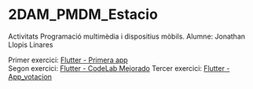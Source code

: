 # 2DAM_PMDM_Estacio
Activitats Programació multimèdia i dispositius mòbils.
Alumne: Jonathan Llopis Linares

Primer exercici: [Flutter - Primera app](https://github.com/Jonathan-Llopis/2DAM_PMDM_Estacio/tree/03b118b16a61fd837a2c2d6045d2fa03850f5d9a/flutter_primera_app) <br>
Segon exercici: [Flutter - CodeLab Mejorado](https://github.com/Jonathan-Llopis/2DAM_PMDM_Estacio/tree/a52723cfc16ea02a030d5b7eacb59fad4df7b957/flutter_codelab_mejorado)
Tercer exercici: [Flutter - App_votacion]( https://github.com/Jonathan-Llopis/2DAM_PMDM_Estacio/tree/8eda26a5d8be54596740882831ee1116abaafe2d/flutter_app_votacion)
